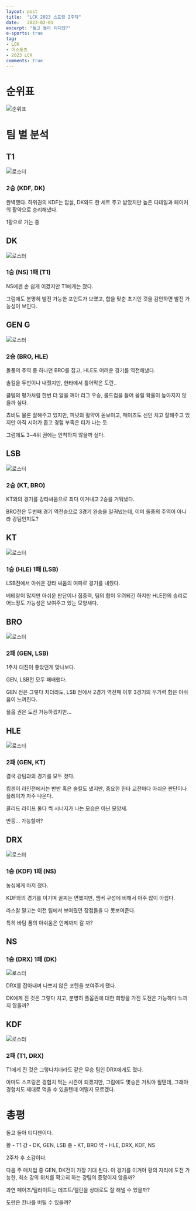 ```yaml
---
layout: post
title:  "LCK 2023 스프링 2주차"
date:   2023-02-01
excerpt: "돌고 돌아 티디젠?"
e-sports: true
tag:
- LCK
- 이스포츠
- 2023 LCK
comments: true
---
```


# 순위표

![순위표](../img/2023/lck/spring_week2.jpg)

# 팀 별 분석

## T1

![로스터](../img/2023/lck/spring_roaster_T1.png)

### 2승 (KDF, DK)

완벽했다. 하위권의 KDF는 압살, DK와도 한 세트 주고 받았지만 높은 디테일과 페이커의 활약으로 승리해냈다.

1황으로 가는 중

## DK

![로스터](../img/2023/lck/spring_roaster_DK.png)

### 1승 (NS) 1패 (T1)

NS에겐 손 쉽게 이겼지만 T1에게는 졌다.

그럼에도 분명히 발전 가능한 포인트가 보였고, 합을 맞춘 초기인 것을 감안하면 발전 가능성이 보인다.

## GEN G

![로스터](../img/2023/lck/spring_roaster_GEN.png)

### 2승 (BRO, HLE)

돌풍의 주역 중 하나던 BRO를 잡고, HLE도 어려운 경기를 역전해냈다.

솔킬을 두번이나 내줬지만, 한타에서 틀어막은 도란..

클템의 평가처럼 한번 더 알을 깨야 리그 우승, 롤드컵을 들어 올릴 확률이 높아지지 않을까 싶다.

쵸비도 물론 잘해주고 있지만, 피넛의 활약이 돋보이고, 페이즈도 신인 치고 잘해주고 있지만 아직 시야가 좁고 경험 부족은 티가 나는 듯.

그럼에도 3~4위 권에는 안착하지 않을까 싶다.

## LSB

![로스터](../img/2023/lck/spring_roaster_LSB.png)

### 2승 (KT, BRO)

KT와의 경기를 강타싸움으로 죄다 이겨내고 2승을 거둬냈다.

BRO전은 두번째 경기 역전승으로 3경기 완승을 일궈냈는데, 이미 돌풍의 주역이 아니라 강팀인지도?

## KT

![로스터](../img/2023/lck/spring_roaster_KT.png)

### 1승 (HLE) 1패 (LSB)

LSB전에서 아쉬운 강타 싸움의 여파로 경기를 내줬다.

베테랑이 많지만 아쉬운 판단이나 집중력, 팀의 합이 우려되긴 하지만 HLE전의 승리로 어느정도 가능성은 보여주고 있는 모양새다.

## BRO

![로스터](../img/2023/lck/spring_roaster_BRO.png)

### 2패 (GEN, LSB)

1주차 대진이 좋았던게 맞나보다.

GEN, LSB전 모두 패배했다.

GEN 전은 그렇다 치더라도, LSB 전에서 2경기 역전패 이후 3경기의 무기력 함은 아쉬움이 느껴진다.

플옵 권은 도전 가능하겠지만...


## HLE

![로스터](../img/2023/lck/spring_roaster_HLE.png)

### 2패 (GEN, KT)

결국 강팀과의 경기를 모두 졌다.

킹겐이 라인전에서는 반반 혹은 솔킬도 냈지만, 중요한 한타 교전마다 아쉬운 판단이나 플레이가 자주 나온다.

클리드 라이프 둘다 썩 시너지가 나는 모습은 아닌 모양새.

반등... 가능할까?

## DRX

![로스터](../img/2023/lck/spring_roaster_DRX.png)

### 1승 (KDF) 1패 (NS)

농심에게 마저 졌다.

KDF와의 경기를 이기며 꼴찌는 면했지만, 멤버 구성에 비해서 아주 많이 아쉽다.

라스칼 말고는 이전 팀에서 보여줬던 장점들을 다 못보여준다.

특히 바텀 폼의 아쉬움은 언제까지 갈 까?

## NS

### 1승 (DRX) 1패 (DK)

![로스터](../img/2023/lck/spring_roaster_NS.png)

DRX를 잡아내며 나쁘지 않은 포텐을 보여주게 됐다.

DK에게 진 것은 그렇다 치고, 분명히 플옵권에 대한 희망을 가진 도전은 가능하다 느끼지 않을까?

## KDF

![로스터](../img/2023/lck/spring_roaster_KDF.png)

### 2패 (T1, DRX)

T1에게 진 것은 그렇다치더라도 같은 무승 팀인 DRX에게도 졌다.

아마도 스프링은 경험치 먹는 시즌이 되겠지만, 그럼에도 몇승은 거둬야 될텐데, 그래야 경험치도 제대로 먹을 수 있을텐데 어떨지 모르겠다.

# 총평

돌고 돌아 티디젠이다.

황 - T1
강 - DK, GEN, LSB
중 - KT, BRO
약 - HLE, DRX, KDF, NS

2주차 후 소감이다.

다음 주 매치업 중 GEN, DK전이 가장 기대 된다. 이 경기를 이겨야 황의 자리에 도전 가능한, 최소 강의 위치를 확고히 하는 강팀의 증명이지 않을까?

과연 페이즈/딜라이트는 데프트/켈린을 상대로도 잘 해낼 수 있을까?

도란은 칸나를 버틸 수 있을까?